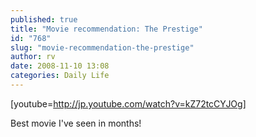 ```yaml
---
published: true
title: "Movie recommendation: The Prestige"
id: "768"
slug: "movie-recommendation-the-prestige"
author: rv
date: 2008-11-10 13:08
categories: Daily Life
---
```

[youtube=http://jp.youtube.com/watch?v=kZ72tcCYJOg]

Best movie I've seen in months!